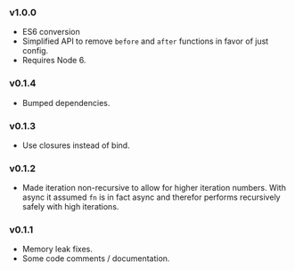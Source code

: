 
### v1.0.0

* ES6 conversion
* Simplified API to remove `before` and `after` functions in favor of just config.
* Requires Node 6.

### v0.1.4

* Bumped dependencies.

### v0.1.3

* Use closures instead of bind.

### v0.1.2

* Made iteration non-recursive to allow for higher iteration numbers. With async it assumed `fn` is in fact async and therefor performs recursively safely with high iterations.

### v0.1.1

* Memory leak fixes.
* Some code comments / documentation.
